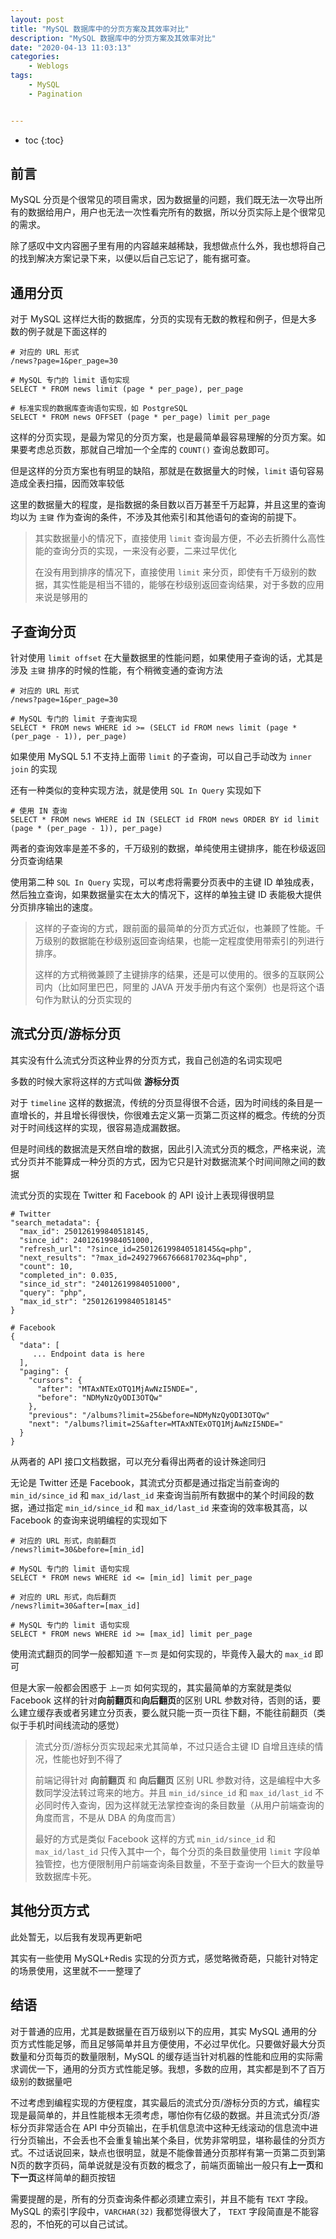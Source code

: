 ```yaml
---
layout: post
title: "MySQL 数据库中的分页方案及其效率对比"
description: "MySQL 数据库中的分页方案及其效率对比"
date: "2020-04-13 11:03:13"
categories:
    - Weblogs
tags:
    - MySQL
    - Pagination


---
```


* toc
{:toc}





## 前言

MySQL 分页是个很常见的项目需求，因为数据量的问题，我们既无法一次导出所有的数据给用户，用户也无法一次性看完所有的数据，所以分页实际上是个很常见的需求。

除了感叹中文内容圈子里有用的内容越来越稀缺，我想做点什么外，我也想将自己的找到解决方案记录下来，以便以后自己忘记了，能有据可查。

## 通用分页

对于 MySQL 这样烂大街的数据库，分页的实现有无数的教程和例子，但是大多数的例子就是下面这样的

```
# 对应的 URL 形式
/news?page=1&per_page=30

# MySQL 专门的 limit 语句实现
SELECT * FROM news limit (page * per_page), per_page

# 标准实现的数据库查询语句实现，如 PostgreSQL
SELECT * FROM news OFFSET (page * per_page) limit per_page
```

这样的分页实现，是最为常见的分页方案，也是最简单最容易理解的分页方案。如果要考虑总页数，那就自己增加一个全库的 `COUNT()` 查询总数即可。

但是这样的分页方案也有明显的缺陷，那就是在数据量大的时候，`limit` 语句容易造成全表扫描，因而效率较低

这里的数据量大的程度，是指数据的条目数以百万甚至千万起算，并且这里的查询均以为 `主键` 作为查询的条件，不涉及其他索引和其他语句的查询的前提下。

> 其实数据量小的情况下，直接使用 `limit` 查询最方便，不必去折腾什么高性能的查询分页的实现，一来没有必要，二来过早优化
>
> 在没有用到排序的情况下，直接使用 `limit` 来分页，即使有千万级别的数据，其实性能是相当不错的，能够在秒级别返回查询结果，对于多数的应用来说是够用的

## 子查询分页

针对使用 `limit offset` 在大量数据里的性能问题，如果使用子查询的话，尤其是涉及 `主键` 排序的时候的性能，有个稍微变通的查询方法

```
# 对应的 URL 形式
/news?page=1&per_page=30

# MySQL 专门的 limit 子查询实现
SELECT * FROM news WHERE id >= (SELCT id FROM news limit (page * (per_page - 1)), per_page)
```

如果使用 MySQL 5.1 不支持上面带 `limit` 的子查询，可以自己手动改为 `inner join` 的实现

还有一种类似的变种实现方法，就是使用 `SQL In Query` 实现如下

```
# 使用 IN 查询
SELECT * FROM news WHERE id IN (SELECT id FROM news ORDER BY id limit (page * (per_page - 1)), per_page)
```

两者的查询效率是差不多的，千万级别的数据，单纯使用主键排序，能在秒级返回分页查询结果

使用第二种  `SQL In Query` 实现，可以考虑将需要分页表中的主键 ID 单独成表，然后独立查询，如果数据量实在太大的情况下，这样的单独主键 ID 表能极大提供分页排序输出的速度。

> 这样的子查询的方式，跟前面的最简单的分页方式近似，也兼顾了性能。千万级别的数据能在秒级别返回查询结果，也能一定程度使用带索引的列进行排序。
>
> 这样的方式稍微兼顾了主键排序的结果，还是可以使用的。很多的互联网公司内（比如阿里巴巴，阿里的 JAVA 开发手册内有这个案例）也是将这个语句作为默认的分页实现的

## 流式分页/游标分页

其实没有什么流式分页这种业界的分页方式，我自己创造的名词实现吧

多数的时候大家将这样的方式叫做 **游标分页**

对于 `timeline` 这样的数据流，传统的分页显得很不合适，因为时间线的条目是一直增长的，并且增长得很快，你很难去定义第一页第二页这样的概念。传统的分页对于时间线这样的实现，很容易造成漏数据。

但是时间线的数据流是天然自增的数据，因此引入流式分页的概念，严格来说，流式分页并不能算成一种分页的方式，因为它只是针对数据流某个时间间隙之间的数据

流式分页的实现在 Twitter 和 Facebook 的 API 设计上表现得很明显

```
# Twitter
"search_metadata": {
  "max_id": 250126199840518145,
  "since_id": 24012619984051000,
  "refresh_url": "?since_id=250126199840518145&q=php",
  "next_results": "?max_id=249279667666817023&q=php",
  "count": 10,
  "completed_in": 0.035,
  "since_id_str": "24012619984051000",
  "query": "php",
  "max_id_str": "250126199840518145"
}

# Facebook
{
  "data": [
     ... Endpoint data is here
  ],
  "paging": {
    "cursors": {
      "after": "MTAxNTExOTQ1MjAwNzI5NDE=",
      "before": "NDMyNzQyODI3OTQw"
    },
    "previous": "/albums?limit=25&before=NDMyNzQyODI3OTQw"
    "next": "/albums?limit=25&after=MTAxNTExOTQ1MjAwNzI5NDE="
  }
}
```

从两者的 API 接口文档数据，可以充分看得出两者的设计殊途同归

无论是 Twitter 还是 Facebook，其流式分页都是通过指定当前查询的 `min_id/since_id` 和 `max_id/last_id` 来查询当前所有数据中的某个时间段的数据，通过指定 `min_id/since_id` 和 `max_id/last_id` 来查询的效率极其高，以 Facebook 的查询来说明编程的实现如下

```
# 对应的 URL 形式，向前翻页
/news?limit=30&before=[min_id]

# MySQL 专门的 limit 语句实现
SELECT * FROM news WHERE id <= [min_id] limit per_page

# 对应的 URL 形式，向后翻页
/news?limit=30&after=[max_id]

# MySQL 专门的 limit 语句实现
SELECT * FROM news WHERE id >= [max_id] limit per_page
```

使用流式翻页的同学一般都知道 `下一页` 是如何实现的，毕竟传入最大的 `max_id` 即可

但是大家一般都会困惑于 `上一页` 如何实现的，其实最简单的方案就是类似 Facebook 这样的针对**向前翻页**和**向后翻页**的区别 URL 参数对待，否则的话，要么建立缓存表或者另建立分页表，要么就只能一页一页往下翻，不能往前翻页（类似于手机时间线流动的感觉）

> 流式分页/游标分页实现起来尤其简单，不过只适合主键 ID 自增且连续的情况，性能也好到不得了
>
> 前端记得针对 **向前翻页** 和 **向后翻页** 区别 URL 参数对待，这是编程中大多数同学没法转过弯来的地方。并且  `min_id/since_id` 和 `max_id/last_id` 不必同时传入查询，因为这样就无法掌控查询的条目数量（从用户前端查询的角度而言，不是从 DBA 的角度而言）
>
> 最好的方式是类似 Facebook 这样的方式  `min_id/since_id` 和 `max_id/last_id` 只传入其中一个，每个分页的条目数量使用 `limit` 字段单独管控，也方便限制用户前端查询条目数量，不至于查询一个巨大的数量导致数据库卡死。

## 其他分页方式

此处暂无，以后我有发现再更新吧

其实有一些使用 MySQL+Redis 实现的分页方式，感觉略微奇葩，只能针对特定的场景使用，这里就不一一整理了



## 结语

对于普通的应用，尤其是数据量在百万级别以下的应用，其实 MySQL 通用的分页方式性能足够，而且足够简单并且方便使用，不必过早优化。只要做好最大分页数量和分页每页的数量限制，MySQL 的缓存适当针对机器的性能和应用的实际需求调优一下，通用的分页方式性能足够。我想，多数的应用，其实都是到不了百万级别的数据量吧

不过考虑到编程实现的方便程度，其实最后的流式分页/游标分页的方式，编程实现是最简单的，并且性能根本无须考虑，哪怕你有亿级的数据。并且流式分页/游标分页非常适合在 API 中分页输出，在手机信息流中这种无线滚动的信息流中进行分页输出，不会丢也不会重复输出某个条目，优势非常明显，堪称最佳的分页方式。不过话说回来，缺点也很明显，就是不能像普通分页那样有第一页第二页到第N页的数字页码，简单说就是没有页数的概念了，前端页面输出一般只有**上一页**和**下一页**这样简单的翻页按钮

需要提醒的是，所有的分页查询条件都必须建立索引，并且不能有 `TEXT` 字段。MySQL 的索引字段中，`VARCHAR(32)` 我都觉得很大了， `TEXT` 字段简直是不能容忍的，不怕死的可以自己试试。
